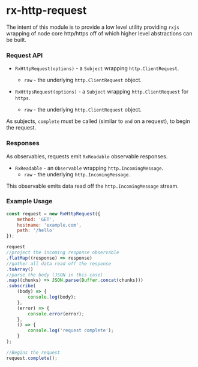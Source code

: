 # rx-http-request

The intent of this module is to provide a low level utility providing `rxjs` wrapping of node core http/https
off of which higher level abstractions can be built.

### Request API

- `RxHttpRequest(options)` - a `Subject` wrapping `http.ClientRequest`.
    - `raw` - the underlying `http.ClientRequest` object.

- `RxHttpsRequest(options)` - a `Subject` wrapping `http.ClientRequest` for `https`.
    - `raw` - the underlying `http.ClientRequest` object.

As subjects, `complete` must be called (similar to `end` on a request), to begin the request.

### Responses

As observables, requests emit `RxReadable` observable responses.

- `RxReadable` - an `Observable` wrapping `http.IncomingMessage`.
    - `raw` - the underlying `http.IncomingMessage`.

This observable emits data read off the `http.IncomingMessage` stream.

### Example Usage

```javascript
const request = new RxHttpRequest({
    method: 'GET',
    hostname: 'example.com',
    path: '/hello'
});

request
//project the incoming response observable
.flatMap((response) => response)
//gather all data read off the response
.toArray()
//parse the body (JSON in this case)
.map((chunks) => JSON.parse(Buffer.concat(chunks)))
.subscribe(
    (body) => {
        console.log(body);
    },
    (error) => {
        console.error(error);
    },
    () => {
        console.log('request complete');
    }
);

//Begins the request
request.complete();
```
